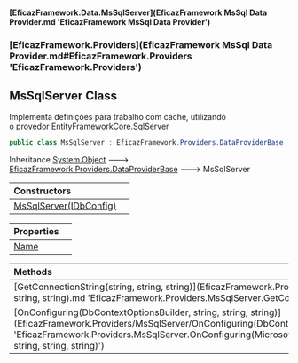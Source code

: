 #### [EficazFramework.Data.MsSqlServer](EficazFramework MsSql Data Provider.md 'EficazFramework MsSql Data Provider')
### [EficazFramework.Providers](EficazFramework MsSql Data Provider.md#EficazFramework.Providers 'EficazFramework.Providers')

## MsSqlServer Class

Implementa definições para trabalho com cache, utilizando  
o provedor EntityFrameworkCore.SqlServer

```csharp
public class MsSqlServer : EficazFramework.Providers.DataProviderBase
```

Inheritance [System.Object](https://docs.microsoft.com/en-us/dotnet/api/System.Object 'System.Object') &#129106; [EficazFramework.Providers.DataProviderBase](https://docs.microsoft.com/en-us/dotnet/api/EficazFramework.Providers.DataProviderBase 'EficazFramework.Providers.DataProviderBase') &#129106; MsSqlServer

| Constructors | |
| :--- | :--- |
| [MsSqlServer(IDbConfig)](EficazFramework.Providers/MsSqlServer/MsSqlServer(IDbConfig).md 'EficazFramework.Providers.MsSqlServer.MsSqlServer(EficazFramework.Configuration.IDbConfig)') | |

| Properties | |
| :--- | :--- |
| [Name](EficazFramework.Providers/MsSqlServer/Name.md 'EficazFramework.Providers.MsSqlServer.Name') | |

| Methods | |
| :--- | :--- |
| [GetConnectionString(string, string, string)](EficazFramework.Providers/MsSqlServer/GetConnectionString(string, string, string).md 'EficazFramework.Providers.MsSqlServer.GetConnectionString(string, string, string)') | |
| [OnConfiguring(DbContextOptionsBuilder, string, string, string)](EficazFramework.Providers/MsSqlServer/OnConfiguring(DbContextOptionsBuilder, string, string, string).md 'EficazFramework.Providers.MsSqlServer.OnConfiguring(Microsoft.EntityFrameworkCore.DbContextOptionsBuilder, string, string, string)') | |
